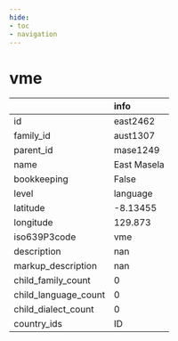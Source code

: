 ```yaml
---
hide:
- toc
- navigation
---
```

# vme
|                      | info        |
|:---------------------|:------------|
| id                   | east2462    |
| family_id            | aust1307    |
| parent_id            | mase1249    |
| name                 | East Masela |
| bookkeeping          | False       |
| level                | language    |
| latitude             | -8.13455    |
| longitude            | 129.873     |
| iso639P3code         | vme         |
| description          | nan         |
| markup_description   | nan         |
| child_family_count   | 0           |
| child_language_count | 0           |
| child_dialect_count  | 0           |
| country_ids          | ID          |